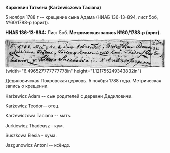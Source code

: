 **Каржевич Татьяна (Karżewiczowa Taciana)**

5 ноября 1788 г -- крещение сына Адама (НИАБ 136-13-894, лист 5об,
№60/1788-р (ориг)).

**НИАБ 136-13-894:** Лист 5об. **Метрическая запись №60/1788-р (ориг).**

![](./media/1fc2aadeaf0d32c9b32e884eb8ccffb1840c7321.png){width="6.496527777777778in"
height="1.121755249343832in"}

Дедиловичская Покровская церковь. 5 ноября 1788 года. Метрическая запись
о крещении.

Karżewicz Adam -- сын родителей с деревни Дедиловичи.

Karżewicz Teodor-- отец.

Karżewiczowa Taciana -- мать.

Jurkiewicz Thadeusz - кум.

Suszkowa Elesia - кума.

Jazgunowicz Antoni -- ксёндз.
